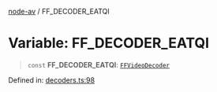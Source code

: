 [node-av](../globals.md) / FF\_DECODER\_EATQI

# Variable: FF\_DECODER\_EATQI

> `const` **FF\_DECODER\_EATQI**: [`FFVideoDecoder`](../type-aliases/FFVideoDecoder.md)

Defined in: [decoders.ts:98](https://github.com/seydx/av/blob/f8631fc881b394300b1479f511d55cf1c370a87f/src/constants/decoders.ts#L98)
